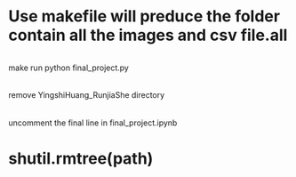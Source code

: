 # Use makefile will preduce the folder contain all the images and csv file.all
######
make run
python final_project.py
######
remove YingshiHuang_RunjiaShe directory
######
uncomment the final line in final_project.ipynb
######
# shutil.rmtree(path)